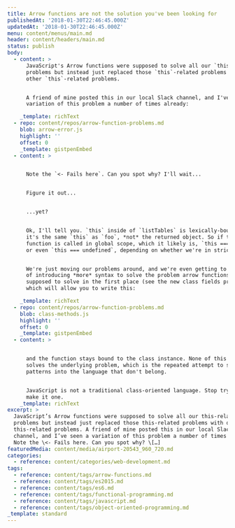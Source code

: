 ```yaml
---
title: Arrow functions are not the solution you've been looking for
publishedAt: '2018-01-30T22:46:45.000Z'
updatedAt: '2018-01-30T22:46:45.000Z'
menu: content/menus/main.md
header: content/headers/main.md
status: publish
body:
  - content: >
      JavaScript's Arrow functions were supposed to solve all our `this`-related
      problems but instead just replaced those `this`-related problems with
      other `this`-related problems.


      A friend of mine posted this in our local Slack channel, and I've seen a
      variation of this problem a number of times already:

    _template: richText
  - repo: content/repos/arrow-function-problems.md
    blob: arrow-error.js
    highlight: ''
    offset: 0
    _template: gistpenEmbed
  - content: >


      Note the `<- Fails here`. Can you spot why? I'll wait...


      Figure it out...


      ...yet?


      Ok, I'll tell you. `this` inside of `listTables` is lexically-bound, so
      it's the same `this` as `foo`, *not* the returned object. So if the
      function is called in global scope, which it likely is, `this === window`,
      or even `this === undefined`, depending on whether we're in strict mode.


      We're just moving our problems around, and we're even getting to the point
      of introducing *more* syntax to solve the problem arrow functions were
      supposed to solve in the first place (see the new class fields proposal,
      which will allow you to write this:

    _template: richText
  - repo: content/repos/arrow-function-problems.md
    blob: class-methods.js
    highlight: ''
    offset: 0
    _template: gistpenEmbed
  - content: >


      and the function stays bound to the class instance. None of this really
      solves the underlying problem, which is the repeated attempt to shoehorn
      patterns into the language that don't belong.


      JavaScript is not a traditional class-oriented language. Stop trying to
      make it one.
    _template: richText
excerpt: >
  JavaScript’s Arrow functions were supposed to solve all our this-related
  problems but instead just replaced those this-related problems with other
  this-related problems. A friend of mine posted this in our local Slack
  channel, and I’ve seen a variation of this problem a number of times already:
  Note the \<- Fails here. Can you spot why? \[…]
featuredMedia: content/media/airport-20543_960_720.md
categories:
  - reference: content/categories/web-development.md
tags:
  - reference: content/tags/arrow-functions.md
  - reference: content/tags/es2015.md
  - reference: content/tags/es6.md
  - reference: content/tags/functional-programming.md
  - reference: content/tags/javascript.md
  - reference: content/tags/object-oriented-programming.md
_template: standard
---
```

